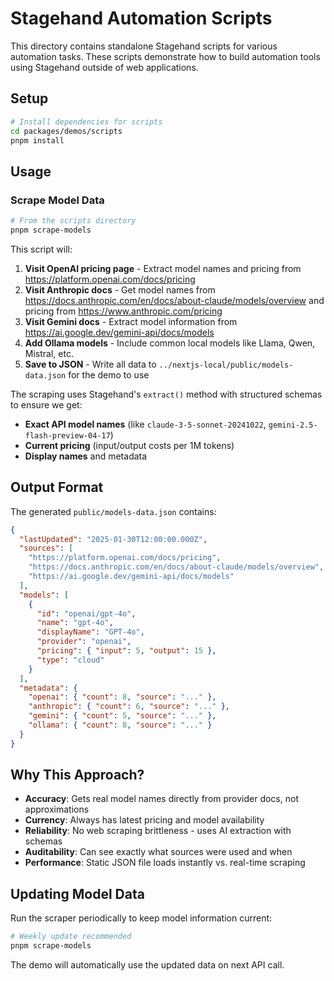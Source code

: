 # Stagehand Automation Scripts

This directory contains standalone Stagehand scripts for various automation tasks. These scripts demonstrate how to build automation tools using Stagehand outside of web applications.

## Setup

```bash
# Install dependencies for scripts
cd packages/demos/scripts
pnpm install
```

## Usage

### Scrape Model Data

```bash
# From the scripts directory
pnpm scrape-models
```

This script will:

1. **Visit OpenAI pricing page** - Extract model names and pricing from https://platform.openai.com/docs/pricing
2. **Visit Anthropic docs** - Get model names from https://docs.anthropic.com/en/docs/about-claude/models/overview and pricing from https://www.anthropic.com/pricing
3. **Visit Gemini docs** - Extract model information from https://ai.google.dev/gemini-api/docs/models
4. **Add Ollama models** - Include common local models like Llama, Qwen, Mistral, etc.
5. **Save to JSON** - Write all data to `../nextjs-local/public/models-data.json` for the demo to use

The scraping uses Stagehand's `extract()` method with structured schemas to ensure we get:

- **Exact API model names** (like `claude-3-5-sonnet-20241022`, `gemini-2.5-flash-preview-04-17`)
- **Current pricing** (input/output costs per 1M tokens)
- **Display names** and metadata

## Output Format

The generated `public/models-data.json` contains:

```json
{
  "lastUpdated": "2025-01-30T12:00:00.000Z",
  "sources": [
    "https://platform.openai.com/docs/pricing",
    "https://docs.anthropic.com/en/docs/about-claude/models/overview",
    "https://ai.google.dev/gemini-api/docs/models"
  ],
  "models": [
    {
      "id": "openai/gpt-4o",
      "name": "gpt-4o",
      "displayName": "GPT-4o",
      "provider": "openai",
      "pricing": { "input": 5, "output": 15 },
      "type": "cloud"
    }
  ],
  "metadata": {
    "openai": { "count": 8, "source": "..." },
    "anthropic": { "count": 6, "source": "..." },
    "gemini": { "count": 5, "source": "..." },
    "ollama": { "count": 8, "source": "..." }
  }
}
```

## Why This Approach?

- **Accuracy**: Gets real model names directly from provider docs, not approximations
- **Currency**: Always has latest pricing and model availability
- **Reliability**: No web scraping brittleness - uses AI extraction with schemas
- **Auditability**: Can see exactly what sources were used and when
- **Performance**: Static JSON file loads instantly vs. real-time scraping

## Updating Model Data

Run the scraper periodically to keep model information current:

```bash
# Weekly update recommended
pnpm scrape-models
```

The demo will automatically use the updated data on next API call.
